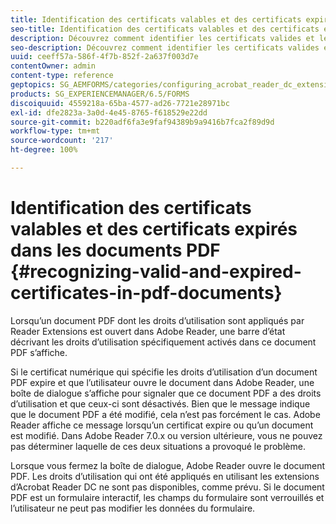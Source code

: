 ```yaml
---
title: Identification des certificats valables et des certificats expirés dans les documents PDF
seo-title: Identification des certificats valables et des certificats expirés dans les documents PDF
description: Découvrez comment identifier les certificats valides et les certificats arrivés à expiration dans les documents PDF.
seo-description: Découvrez comment identifier les certificats valides et les certificats arrivés à expiration dans les documents PDF.
uuid: ceeff57a-586f-4f7b-852f-2a637f003d7e
contentOwner: admin
content-type: reference
geptopics: SG_AEMFORMS/categories/configuring_acrobat_reader_dc_extensions
products: SG_EXPERIENCEMANAGER/6.5/FORMS
discoiquuid: 4559218a-65ba-4577-ad26-7721e28971bc
exl-id: dfe2823a-3a0d-4e45-8765-f618529e22dd
source-git-commit: b220adf6fa3e9faf94389b9a9416b7fca2f89d9d
workflow-type: tm+mt
source-wordcount: '217'
ht-degree: 100%

---
```


# Identification des certificats valables et des certificats expirés dans les documents PDF {#recognizing-valid-and-expired-certificates-in-pdf-documents}

Lorsqu’un document PDF dont les droits d’utilisation sont appliqués par Reader Extensions est ouvert dans Adobe Reader, une barre d’état décrivant les droits d’utilisation spécifiquement activés dans ce document PDF s’affiche.

Si le certificat numérique qui spécifie les droits d’utilisation d’un document PDF expire et que l’utilisateur ouvre le document dans Adobe Reader, une boîte de dialogue s’affiche pour signaler que ce document PDF a des droits d’utilisation et que ceux-ci sont désactivés. Bien que le message indique que le document PDF a été modifié, cela n’est pas forcément le cas. Adobe Reader affiche ce message lorsqu’un certificat expire ou qu’un document est modifié. Dans Adobe Reader 7.0.x ou version ultérieure, vous ne pouvez pas déterminer laquelle de ces deux situations a provoqué le problème.

Lorsque vous fermez la boîte de dialogue, Adobe Reader ouvre le document PDF. Les droits d’utilisation qui ont été appliqués en utilisant les extensions d’Acrobat Reader DC ne sont pas disponibles, comme prévu. Si le document PDF est un formulaire interactif, les champs du formulaire sont verrouillés et l’utilisateur ne peut pas modifier les données du formulaire.
